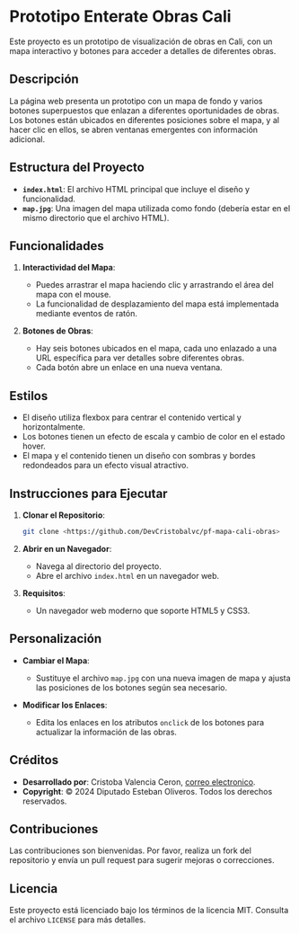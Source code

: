 # Prototipo Enterate Obras Cali

Este proyecto es un prototipo de visualización de obras en Cali, con un mapa interactivo y botones para acceder a detalles de diferentes obras.

## Descripción

La página web presenta un prototipo con un mapa de fondo y varios botones superpuestos que enlazan a diferentes oportunidades de obras. Los botones están ubicados en diferentes posiciones sobre el mapa, y al hacer clic en ellos, se abren ventanas emergentes con información adicional.

## Estructura del Proyecto

- **`index.html`**: El archivo HTML principal que incluye el diseño y funcionalidad.
- **`map.jpg`**: Una imagen del mapa utilizada como fondo (debería estar en el mismo directorio que el archivo HTML).

## Funcionalidades

1. **Interactividad del Mapa**: 
   - Puedes arrastrar el mapa haciendo clic y arrastrando el área del mapa con el mouse.
   - La funcionalidad de desplazamiento del mapa está implementada mediante eventos de ratón.

2. **Botones de Obras**:
   - Hay seis botones ubicados en el mapa, cada uno enlazado a una URL específica para ver detalles sobre diferentes obras.
   - Cada botón abre un enlace en una nueva ventana.

## Estilos

- El diseño utiliza flexbox para centrar el contenido vertical y horizontalmente.
- Los botones tienen un efecto de escala y cambio de color en el estado hover.
- El mapa y el contenido tienen un diseño con sombras y bordes redondeados para un efecto visual atractivo.

## Instrucciones para Ejecutar

1. **Clonar el Repositorio**:
   ```sh
   git clone <https://github.com/DevCristobalvc/pf-mapa-cali-obras>
   ```

2. **Abrir en un Navegador**:
   - Navega al directorio del proyecto.
   - Abre el archivo `index.html` en un navegador web.

3. **Requisitos**:
   - Un navegador web moderno que soporte HTML5 y CSS3.

## Personalización

- **Cambiar el Mapa**:
  - Sustituye el archivo `map.jpg` con una nueva imagen de mapa y ajusta las posiciones de los botones según sea necesario.

- **Modificar los Enlaces**:
  - Edita los enlaces en los atributos `onclick` de los botones para actualizar la información de las obras.

## Créditos

- **Desarrollado por**: Cristoba Valencia Ceron, [correo electronico](mailto:cristobalvalencia3002gmail.com).
- **Copyright**: © 2024 Diputado Esteban Oliveros. Todos los derechos reservados.

## Contribuciones

Las contribuciones son bienvenidas. Por favor, realiza un fork del repositorio y envía un pull request para sugerir mejoras o correcciones.

## Licencia

Este proyecto está licenciado bajo los términos de la licencia MIT. Consulta el archivo `LICENSE` para más detalles.
